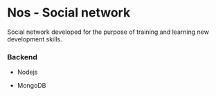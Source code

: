 # Nos - Social network

Social network developed for the purpose of training and learning new development skills.


### Backend
* Nodejs

* MongoDB
